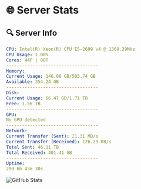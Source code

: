 # 🌐 Server Stats
## 🔍 Server Info
```yaml
CPU: Intel(R) Xeon(R) CPU E5-2699 v4 @ 1369.29MHz
CPU Usage: 1.00%
Cores: 44P | 88T
-----------------------------------
Memory:
Current Usage: 146.06 GB/503.74 GB
Available: 354.24 GB
-----------------------------------
Disk:
Current Usage: 66.47 GB/1.71 TB
Free: 1.56 TB
-----------------------------------
GPU:
No GPU detected
-----------------------------------
Network:
Current Transfer (Sent): 21.31 MB/s
Current Transfer (Received): 126.29 KB/s
Total Sent: 46.11 TB
Total Received: 401.41 GB
-----------------------------------
Uptime:
29d 6h 43m 30s
```
![GitHub Stats](https://img.shields.io/badge/Updated-2025-04-06_04:06:19-blue)